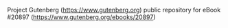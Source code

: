 Project Gutenberg (https://www.gutenberg.org) public repository for eBook #20897 (https://www.gutenberg.org/ebooks/20897)
